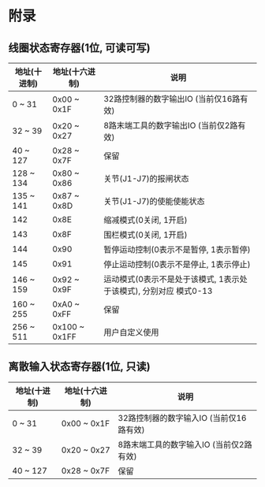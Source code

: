 # 附录

## 线圈状态寄存器(1位, 可读可写)

| 地址(十进制)    | 地址(十六进制)       | 说明                                      |
| ---------- | -------------- | --------------------------------------- |
| 0 \~ 31    | 0x00 \~ 0x1F   | 32路控制器的数字输出IO (当前仅16路有效)                |
| 32 \~ 39   | 0x20 \~ 0x27   | 8路末端⼯具的数字输出IO (当前仅2路有效)                 |
| 40 \~ 127  | 0x28 \~ 0x7F   | 保留                                      |
| 128 \~ 134 | 0x80 \~ 0x86   | 关节(J1-J7)的报闸状态                          |
| 135 \~ 141 | 0x87 \~ 0x8D   | 关节(J1-J7)的使能使能状态                        |
| 142        | 0x8E           | 缩减模式(0关闭, 1开启)                          |
| 143        | 0x8F           | 围栏模式(0关闭, 1开启)                          |
| 144        | 0x90           | 暂停运动控制(0表⽰不是暂停, 1表⽰暂停)                  |
| 145        | 0x91           | 停⽌运动控制(0表⽰不是停⽌, 1表⽰停⽌)                  |
| 146 \~ 159 | 0x92 \~ 0x9F   | 运动模式(0表⽰不是处于该模式, 1表⽰处于该模式), 分别对应 模式0-13 |
| 160 \~ 255 | 0xA0 \~ 0xFF   | 保留                                      |
| 256 \~ 511 | 0x100 \~ 0x1FF | ⽤户⾃定义使⽤                                 |



## 离散输⼊状态寄存器(1位, 只读)

| 地址(十进制)   | 地址(十六进制)     | 说明                       |
| --------- | ------------ | ------------------------ |
| 0 \~ 31   | 0x00 \~ 0x1F | 32路控制器的数字输⼊IO (当前仅16路有效) |
| 32 \~ 39  | 0x20 \~ 0x27 | 8路末端⼯具的数字输⼊IO (当前仅2路有效)  |
| 40 \~ 127 | 0x28 \~ 0x7F | 保留                       |

